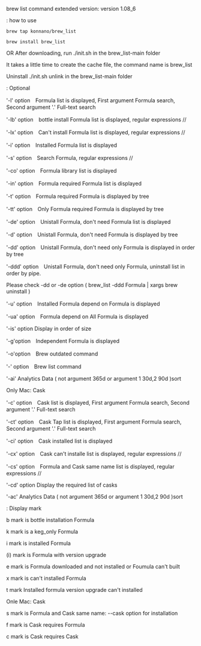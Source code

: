 brew list command extended version: version 1.08_6

: how to use
```
brew tap konnano/brew_list

brew install brew_list
```
OR After downloading, run ./init.sh in the brew_list-main folder

It takes a little time to create the cache file, the command name is brew_list

Uninstall ./init.sh unlink in the brew_list-main folder

: Optional

'-l' option　Formula list is displayed, First argument Formula search, Second argument '.' Full-text search

'-lb' option　bottle install Formula list is displayed, regular expressions //

'-lx' option　Can't install Formula list is displayed, regular expressions //

'-i' option　Installed Formula list is displayed

'-s' option　Search Formula, regular expressions //

'-co' option　Formula library list is displayed

'-in' option　Formula required Formula list is displayed

'-t' option　Formula required Formula is displayed by tree

'-tt' option　Only Formula required Formula is displayed by tree

'-de' option　Unistall Formula, don't need Formula list is displayed

'-d' option　Unistall Formula, don't need Formula is displayed by tree

'-dd' option　Unistall Formula, don't need only Formula is displayed in order by tree

'-ddd' option　Unistall Formula, don't need only Formula, uninstall list in order by pipe.

Please check -dd or -de option   ( brew_list -ddd Formula | xargs brew uninstall )

'-u' option　Installed Formula depend on Formula is displayed

'-ua' option　Formula depend on All Formula is displayed

'-is' option Display in order of size

'-g'option　Independent Formula is displayed

'-o'option　Brew outdated command

'-' option　Brew list command

'-ai' Analytics Data ( not argument 365d or argument 1 30d,2 90d )sort

  Only Mac: Cask

'-c' option　Cask list is displayed, First argument Formula search, Second argument '.' Full-text search

'-ct' option　Cask Tap list is displayed, First argument Formula search, Second argument '.' Full-text search

'-ci' option　Cask installed list is displayed

'-cx' option　Cask can't installe list is displayed, regular expressions //

'-cs' option　Formula and Cask same name list is displayed, regular expressions //

'-cd' option Display the required list of casks

'-ac' Analytics Data ( not argument 365d or argument 1 30d,2 90d )sort

 : Display mark

b mark is bottle installation Formula

k mark is a keg_only Formula

i mark is installed Formula

(i) mark is Formula with version upgrade

e mark is Formula downloaded and not installed or Foumula can't built

x mark is can't installed Formula

t mark Installed formula version upgrade can't installed

  Onle Mac: Cask

s mark is Formula and Cask same name: --cask option for installation

f mark is Cask requires Formula

c mark is Cask requires Cask
